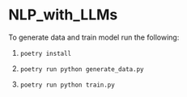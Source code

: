 # NLP_with_LLMs

To generate data and train model run the following:

1. `poetry install`

2. `poetry run python generate_data.py`

3. `poetry run python train.py`

